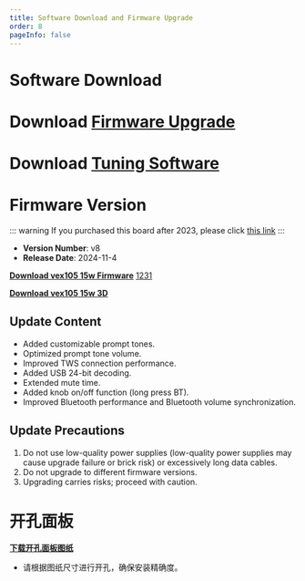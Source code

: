 ```yaml
---
title: Software Download and Firmware Upgrade
order: 8
pageInfo: false
---
```


# Software Download
# Download [Firmware Upgrade](https://likeyou156156.online:9000/lky/tools/MV_Assisant_Tools_2021_V3.0.9T(2023.05.29).exe)
# Download [Tuning Software](https://likeyou156156.online:9000/lky/tools/ACPWorkbench_24bit.exe)

# Firmware Version
::: warning
If you purchased this board after 2023, please click [this link](/firmware/)
:::
- **Version Number**: v8
- **Release Date**: 2024-11-4

**[Download vex105 15w Firmware](https://likeyou156156.online:9000/lky/VEX/VEX105_15W/bin/15w-2024-11-4.mva)**
[1231](https://likeyou156156.online:9000/lky/lky/BT.zip)

**[Download vex105 15w 3D](https://likeyou156156.online:9000/lky/3D/VEX105_15W.step)**

## Update Content
- Added customizable prompt tones.
- Optimized prompt tone volume.
- Improved TWS connection performance.
- Added USB 24-bit decoding.
- Extended mute time.
- Added knob on/off function (long press BT).
- Improved Bluetooth performance and Bluetooth volume synchronization.

## Update Precautions
1. Do not use low-quality power supplies (low-quality power supplies may cause upgrade failure or brick risk) or excessively long data cables.
2. Do not upgrade to different firmware versions.
3. Upgrading carries risks; proceed with caution.
# 开孔面板
**[下载开孔面板图纸](/image/按键面板孔距.bak)**
- 请根据图纸尺寸进行开孔，确保安装精确度。